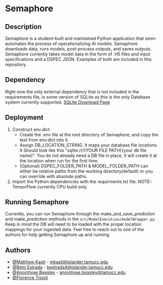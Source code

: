 # Semaphore

## Description

Semaphore is a student-built and maintained Python application that semi-automates the process of operationalizing AI models. Semaphore downloads data, runs models, post-process outputs, and saves outputs. Semaphore currently takes model data in the form of .H5 files and input specifications and a DSPEC JSON. Examples of both are included in this repository.

## Dependency
Right now the only external dependency that is not included in the requirements file, is some version of SQLite as this is the only Database system currently supported.
[SQLite Download Page](https://www.sqlite.org/download.html)
    
## Deployment

1. Construct env.dict    
    - Create the .env file at the root directory of Semaphore, and copy the text from env.dict into it.
    - Assign DB_LOCATION_STRING. It maps your database file locations. It Should look like this "sqlite:///{YOUR FILE PATH}{your db file name}". You do not already need a DB file in place, it will create it at the location when run for the first time.
    - (Optional) DSPEC_FOLDER_PATH & MODEL_FOLDER_PATH can either be relative paths from the working directory(default) or you can override with absolute paths.
3. Import the Python dependencies with the requirments.txt file. NOTE:: TensorFlow currently CPU build only.

## Running Semaphore
Currently, you can run Semaphore through the make_and_save_prediction and make_prediction methods in the `src/ModelExecution/modelWrapper.py`. Keep in mind the DB will need to be loaded with the proper location mappings for your ingested data. Feel free to reach out to one of the authors for help getting Semaphore up and running.

## Authors
* [@Matthew Kastl](https://github.com/matdenkas) - mkastl@islander.tamucc.edu
* [@Beto Estrada](https://github.com/bestrada33) - bestrada4@islander.tamucc.edu
* [@Anointiyae Beasley](https://github.com/abeasley1722) - anointiyae.beasley@tamucc.edu
* [@Florence Tissot](https://github.com/ccftissot)

